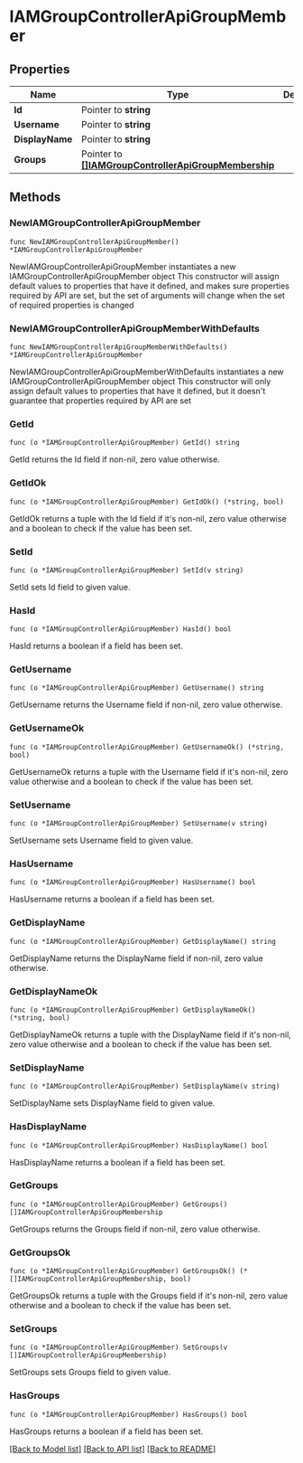 # IAMGroupControllerApiGroupMember

## Properties

Name | Type | Description | Notes
------------ | ------------- | ------------- | -------------
**Id** | Pointer to **string** |  | [optional] 
**Username** | Pointer to **string** |  | [optional] 
**DisplayName** | Pointer to **string** |  | [optional] 
**Groups** | Pointer to [**[]IAMGroupControllerApiGroupMembership**](IAMGroupControllerApiGroupMembership.md) |  | [optional] 

## Methods

### NewIAMGroupControllerApiGroupMember

`func NewIAMGroupControllerApiGroupMember() *IAMGroupControllerApiGroupMember`

NewIAMGroupControllerApiGroupMember instantiates a new IAMGroupControllerApiGroupMember object
This constructor will assign default values to properties that have it defined,
and makes sure properties required by API are set, but the set of arguments
will change when the set of required properties is changed

### NewIAMGroupControllerApiGroupMemberWithDefaults

`func NewIAMGroupControllerApiGroupMemberWithDefaults() *IAMGroupControllerApiGroupMember`

NewIAMGroupControllerApiGroupMemberWithDefaults instantiates a new IAMGroupControllerApiGroupMember object
This constructor will only assign default values to properties that have it defined,
but it doesn't guarantee that properties required by API are set

### GetId

`func (o *IAMGroupControllerApiGroupMember) GetId() string`

GetId returns the Id field if non-nil, zero value otherwise.

### GetIdOk

`func (o *IAMGroupControllerApiGroupMember) GetIdOk() (*string, bool)`

GetIdOk returns a tuple with the Id field if it's non-nil, zero value otherwise
and a boolean to check if the value has been set.

### SetId

`func (o *IAMGroupControllerApiGroupMember) SetId(v string)`

SetId sets Id field to given value.

### HasId

`func (o *IAMGroupControllerApiGroupMember) HasId() bool`

HasId returns a boolean if a field has been set.

### GetUsername

`func (o *IAMGroupControllerApiGroupMember) GetUsername() string`

GetUsername returns the Username field if non-nil, zero value otherwise.

### GetUsernameOk

`func (o *IAMGroupControllerApiGroupMember) GetUsernameOk() (*string, bool)`

GetUsernameOk returns a tuple with the Username field if it's non-nil, zero value otherwise
and a boolean to check if the value has been set.

### SetUsername

`func (o *IAMGroupControllerApiGroupMember) SetUsername(v string)`

SetUsername sets Username field to given value.

### HasUsername

`func (o *IAMGroupControllerApiGroupMember) HasUsername() bool`

HasUsername returns a boolean if a field has been set.

### GetDisplayName

`func (o *IAMGroupControllerApiGroupMember) GetDisplayName() string`

GetDisplayName returns the DisplayName field if non-nil, zero value otherwise.

### GetDisplayNameOk

`func (o *IAMGroupControllerApiGroupMember) GetDisplayNameOk() (*string, bool)`

GetDisplayNameOk returns a tuple with the DisplayName field if it's non-nil, zero value otherwise
and a boolean to check if the value has been set.

### SetDisplayName

`func (o *IAMGroupControllerApiGroupMember) SetDisplayName(v string)`

SetDisplayName sets DisplayName field to given value.

### HasDisplayName

`func (o *IAMGroupControllerApiGroupMember) HasDisplayName() bool`

HasDisplayName returns a boolean if a field has been set.

### GetGroups

`func (o *IAMGroupControllerApiGroupMember) GetGroups() []IAMGroupControllerApiGroupMembership`

GetGroups returns the Groups field if non-nil, zero value otherwise.

### GetGroupsOk

`func (o *IAMGroupControllerApiGroupMember) GetGroupsOk() (*[]IAMGroupControllerApiGroupMembership, bool)`

GetGroupsOk returns a tuple with the Groups field if it's non-nil, zero value otherwise
and a boolean to check if the value has been set.

### SetGroups

`func (o *IAMGroupControllerApiGroupMember) SetGroups(v []IAMGroupControllerApiGroupMembership)`

SetGroups sets Groups field to given value.

### HasGroups

`func (o *IAMGroupControllerApiGroupMember) HasGroups() bool`

HasGroups returns a boolean if a field has been set.


[[Back to Model list]](../README.md#documentation-for-models) [[Back to API list]](../README.md#documentation-for-api-endpoints) [[Back to README]](../README.md)


